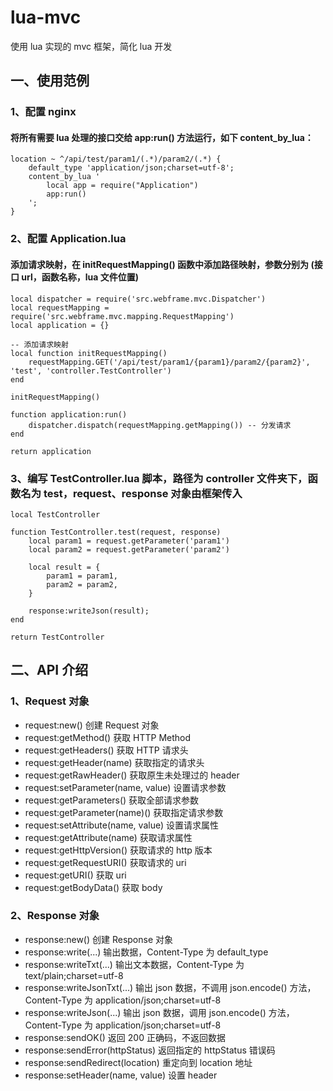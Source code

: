 # lua-mvc
使用 lua 实现的 mvc 框架，简化 lua 开发

## 一、使用范例
### 1、配置 nginx
#### 将所有需要 lua 处理的接口交给 app:run() 方法运行，如下 content_by_lua：
    location ~ ^/api/test/param1/(.*)/param2/(.*) {
        default_type 'application/json;charset=utf-8';
        content_by_lua '
            local app = require("Application")
            app:run()
        ';
    }
    
### 2、配置 Application.lua
#### 添加请求映射，在 initRequestMapping() 函数中添加路径映射，参数分别为 (接口 url，函数名称，lua 文件位置)
    local dispatcher = require('src.webframe.mvc.Dispatcher')
    local requestMapping = require('src.webframe.mvc.mapping.RequestMapping')
    local application = {}
    
    -- 添加请求映射
    local function initRequestMapping()
        requestMapping.GET('/api/test/param1/{param1}/param2/{param2}', 'test', 'controller.TestController')
    end
    
    initRequestMapping()
    
    function application:run()
        dispatcher.dispatch(requestMapping.getMapping()) -- 分发请求
    end
    
    return application
    
### 3、编写 TestController.lua 脚本，路径为 controller 文件夹下，函数名为 test，request、response 对象由框架传入
    local TestController
    
    function TestController.test(request, response)
        local param1 = request.getParameter('param1')
        local param2 = request.getParameter('param2')
    
        local result = {
            param1 = param1,
            param2 = param2,
        }
    
        response:writeJson(result);
    end
    
    return TestController
    
## 二、API 介绍
### 1、Request 对象
* request:new() 创建 Request 对象
* request:getMethod() 获取 HTTP Method
* request:getHeaders() 获取 HTTP 请求头
* request:getHeader(name) 获取指定的请求头
* request:getRawHeader() 获取原生未处理过的 header
* request:setParameter(name, value) 设置请求参数
* request:getParameters() 获取全部请求参数
* request:getParameter(name)() 获取指定请求参数
* request:setAttribute(name, value) 设置请求属性
* request:getAttribute(name) 获取请求属性
* request:getHttpVersion() 获取请求的 http 版本
* request:getRequestURI() 获取请求的 uri
* request:getURI() 获取 uri
* request:getBodyData() 获取 body

### 2、Response 对象
* response:new() 创建 Response 对象
* response:write(...) 输出数据，Content-Type 为 default_type
* response:writeTxt(...) 输出文本数据，Content-Type 为 text/plain;charset=utf-8
* response:writeJsonTxt(...) 输出 json 数据，不调用 json.encode() 方法，Content-Type 为 application/json;charset=utf-8
* response:writeJson(...) 输出 json 数据，调用 json.encode() 方法，Content-Type 为 application/json;charset=utf-8
* response:sendOK() 返回 200 正确码，不返回数据
* response:sendError(httpStatus) 返回指定的 httpStatus 错误码
* response:sendRedirect(location) 重定向到 location 地址
* response:setHeader(name, value) 设置 header
